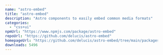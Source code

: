 ```yaml
---
name: "astro-embed"
title: "astro-embed"
description: "Astro components to easily embed common media formats"
categories:
  - "css+ui"
npmUrl: "https://www.npmjs.com/package/astro-embed"
repoUrl: "https://github.com/delucis/astro-embed"
homepageUrl: "https://github.com/delucis/astro-embed/tree/main/packages/astro-embed#readme"
downloads: 5496
---
```

